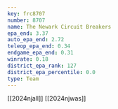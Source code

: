```yaml
---
key: frc8707
number: 8707
name: The Newark Circuit Breakers
epa_end: 3.37
auto_epa_end: 2.72
teleop_epa_end: 0.34
endgame_epa_end: 0.31
winrate: 0.18
district_epa_rank: 127
district_epa_percentile: 0.0
type: Team
---
```

[[2024njall]]
[[2024njwas]]
